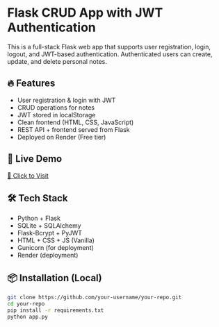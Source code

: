 # Flask CRUD App with JWT Authentication

This is a full-stack Flask web app that supports user registration, login, logout, and JWT-based authentication. Authenticated users can create, update, and delete personal notes.

## 🔥 Features

- User registration & login with JWT
- CRUD operations for notes
- JWT stored in localStorage
- Clean frontend (HTML, CSS, JavaScript)
- REST API + frontend served from Flask
- Deployed on Render (Free tier)

## 🚀 Live Demo

[🔗 Click to Visit](https://flask-notes-yqu3.onrender.com)

## 🛠️ Tech Stack

- Python + Flask
- SQLite + SQLAlchemy
- Flask-Bcrypt + PyJWT
- HTML + CSS + JS (Vanilla)
- Gunicorn (for deployment)
- Render (deployment)

## 📦 Installation (Local)

```bash
git clone https://github.com/your-username/your-repo.git
cd your-repo
pip install -r requirements.txt
python app.py
